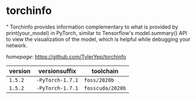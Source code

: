 # torchinfo

" Torchinfo provides information complementary to what is provided by print(your_model) in PyTorch, similar to Tensorflow's model.summary() API to view the visualization of the model, which is helpful while debugging your network.

*homepage*: <https://github.com/TylerYep/torchinfo>

version | versionsuffix | toolchain
--------|---------------|----------
``1.5.2`` | ``-PyTorch-1.7.1`` | ``foss/2020b``
``1.5.2`` | ``-PyTorch-1.7.1`` | ``fosscuda/2020b``
